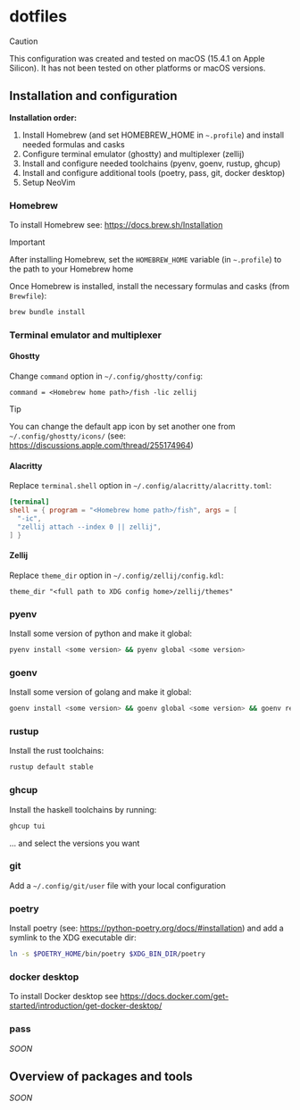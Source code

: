 # dotfiles

> [!CAUTION]
> This configuration was created and tested on macOS (15.4.1 on Apple Silicon). It has not been tested on other platforms or macOS versions.

## Installation and configuration

**Installation order:**

1. Install Homebrew (and set HOMEBREW_HOME in `~.profile`) and install needed formulas and casks
2. Configure terminal emulator (ghostty) and multiplexer (zellij)
3. Install and configure needed toolchains (pyenv, goenv, rustup, ghcup)
4. Install and configure additional tools (poetry, pass, git, docker desktop)
5. Setup NeoVim

### Homebrew

To install Homebrew see: https://docs.brew.sh/Installation

> [!IMPORTANT]
> After installing Homebrew, set the `HOMEBREW_HOME` variable (in `~.profile`) to the path to your Homebrew home

Once Homebrew is installed, install the necessary formulas and casks (from `Brewfile`):

```sh
brew bundle install
```

### Terminal emulator and multiplexer

#### Ghostty

Change `command` option in `~/.config/ghostty/config`:

```text
command = <Homebrew home path>/fish -lic zellij
```

> [!TIP]
> You can change the default app icon by set another one from `~/.config/ghostty/icons/` (see: https://discussions.apple.com/thread/255174964)

#### Alacritty

Replace `terminal.shell` option in `~/.config/alacritty/alacritty.toml`:

```toml
[terminal]
shell = { program = "<Homebrew home path>/fish", args = [
  "-ic",
  "zellij attach --index 0 || zellij",
] }
```

#### Zellij

Replace `theme_dir` option in `~/.config/zellij/config.kdl`:

```kdl
theme_dir "<full path to XDG config home>/zellij/themes"
```

### pyenv

Install some version of python and make it global:

```sh
pyenv install <some version> && pyenv global <some version>
```

### goenv

Install some version of golang and make it global:

```sh
goenv install <some version> && goenv global <some version> && goenv rehash
```

### rustup

Install the rust toolchains:

```sh
rustup default stable
```

### ghcup

Install the haskell toolchains by running:

```sh
ghcup tui
```

... and select the versions you want

### git

Add a `~/.config/git/user` file with your local configuration

### poetry

Install poetry (see: https://python-poetry.org/docs/#installation) and add a symlink to the XDG executable dir:

```sh
ln -s $POETRY_HOME/bin/poetry $XDG_BIN_DIR/poetry
```

### docker desktop

To install Docker desktop see https://docs.docker.com/get-started/introduction/get-docker-desktop/

### pass

_SOON_

## Overview of packages and tools

_SOON_
